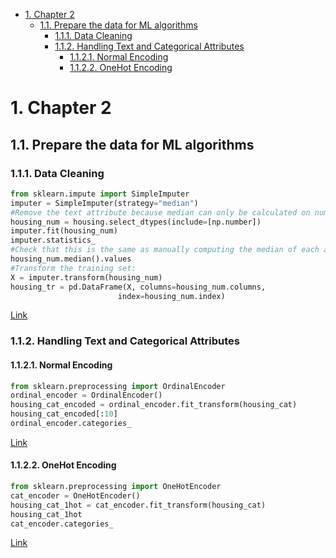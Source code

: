- [1. Chapter 2](#1-chapter-2)
  - [1.1. Prepare the data for ML algorithms](#11-prepare-the-data-for-ml-algorithms)
    - [1.1.1. Data Cleaning](#111-data-cleaning)
    - [1.1.2. Handling Text and Categorical Attributes](#112-handling-text-and-categorical-attributes)
      - [1.1.2.1. Normal Encoding](#1121-normal-encoding)
      - [1.1.2.2. OneHot Encoding](#1122-onehot-encoding)
# 1. Chapter 2
## 1.1. Prepare the data for ML algorithms
### 1.1.1. Data Cleaning
```Python
from sklearn.impute import SimpleImputer
imputer = SimpleImputer(strategy="median")
#Remove the text attribute because median can only be calculated on numerical attributes:
housing_num = housing.select_dtypes(include=[np.number])
imputer.fit(housing_num)
imputer.statistics_
#Check that this is the same as manually computing the median of each attribute:
housing_num.median().values
#Transform the training set:
X = imputer.transform(housing_num)
housing_tr = pd.DataFrame(X, columns=housing_num.columns,
                        index=housing_num.index)
```
[Link](https://colab.research.google.com/github/ageron/handson-ml2/blob/master/02_end_to_end_machine_learning_project.ipynb#scrollTo=tm1NMvG_cWbR)
### 1.1.2. Handling Text and Categorical Attributes
#### 1.1.2.1. Normal Encoding
```Python
from sklearn.preprocessing import OrdinalEncoder
ordinal_encoder = OrdinalEncoder()
housing_cat_encoded = ordinal_encoder.fit_transform(housing_cat)
housing_cat_encoded[:10]
ordinal_encoder.categories_
```
[Link](https://colab.research.google.com/github/ageron/handson-ml2/blob/master/02_end_to_end_machine_learning_project.ipynb#scrollTo=NVXPJM6ccWbU)
#### 1.1.2.2. OneHot Encoding
```Python
from sklearn.preprocessing import OneHotEncoder
cat_encoder = OneHotEncoder()
housing_cat_1hot = cat_encoder.fit_transform(housing_cat)
housing_cat_1hot
cat_encoder.categories_
```
[Link](https://colab.research.google.com/github/ageron/handson-ml2/blob/master/02_end_to_end_machine_learning_project.ipynb#scrollTo=Ye1DztXKcWbV)